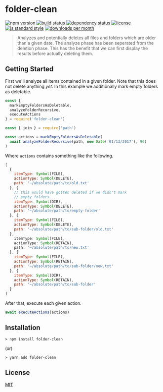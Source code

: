 # folder-clean

[![npm version][version-image]][version-url]
[![build status][travis-image]][travis-url]
[![dependency status][david-image]][david-url]
[![license][license-image]][license-url]
[![js standard style][standard-image]][standard-url]
[![downloads per month][downloads-image]][downloads-url]

> Analyzes and potentially deletes all files and folders which are older than a given date. The analyze phase has been seperated from the deletion phase. This has the benefit that we can first display the results before actually deleting them.

## Getting Started

First we'll analyze all items contained in a given folder. Note that this does not delete anything *yet*. In this example we additionally mark empty folders as deletable.

```js
const {
  markEmptyFoldersAsDeletable,
  analyzeFolderRecursive,
  executeActions
} = require('folder-clean')

const { join } = require('path')

const actions = markEmptyFoldersAsDeletable(
  await analyzeFolderRecursive(path, new Date('01/13/2017'), 90)
)
```

Where `actions` contains something like the following.

```js
[
  {
    itemType: Symbol(FILE),
    actionType: Symbol(DELETE),
    path: '~/absolute/path/to/old.txt'
  }, {
    // this would have gotten deleted if we didn't mark
    // empty folders.
    itemType: Symbol(DIR),
    actionType: Symbol(DELETE),
    path: '~/absolute/path/to/empty-folder'
  }, {
    itemType: Symbol(FILE),
    actionType: Symbol(DELETE),
    path: '~/absolute/path/to/sub-folder/old.txt'
  },
    itemType: Symbol(FILE),
    actionType: Symbol(RETAIN),
    path: '~/absolute/path/to/new.txt'
  }, {
    itemType: Symbol(FILE),
    actionType: Symbol(RETAIN),
    path: '~/absolute/path/to/sub-folder/new.txt'
  }, {
    itemType: Symbol(DIR),
    actionType: Symbol(RETAIN),
    path: '~/absolute/path/to/sub-folder'
  }
]
```

After that, execute each given action.

```js
await executeActions(actions)
```

## Installation

    > npm install folder-clean

(or)

    > yarn add folder-clean

## License

[MIT][license-url]

[travis-image]: https://img.shields.io/travis/queckezz/folder-clean.svg?style=flat-square

[travis-url]: https://travis-ci.org/queckezz/folder-clean

[version-image]: https://img.shields.io/npm/v/folder-clean.svg?style=flat-square

[version-url]: https://npmjs.org/package/folder-clean

[downloads-image]: https://img.shields.io/npm/dm/folder-clean.svg?style=flat-square

[downloads-url]: https://npmjs.org/package/folder-clean

[david-image]: http://img.shields.io/david/queckezz/folder-clean.svg?style=flat-square

[david-url]: https://david-dm.org/queckezz/folder-clean

[standard-image]: https://img.shields.io/badge/code-standard-brightgreen.svg?style=flat-square

[standard-url]: https://github.com/feross/standard

[license-image]: http://img.shields.io/npm/l/folder-clean.svg?style=flat-square

[license-url]: ./license
